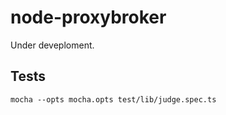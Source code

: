 # node-proxybroker

Under deveploment.



## Tests

```
mocha --opts mocha.opts test/lib/judge.spec.ts
```

